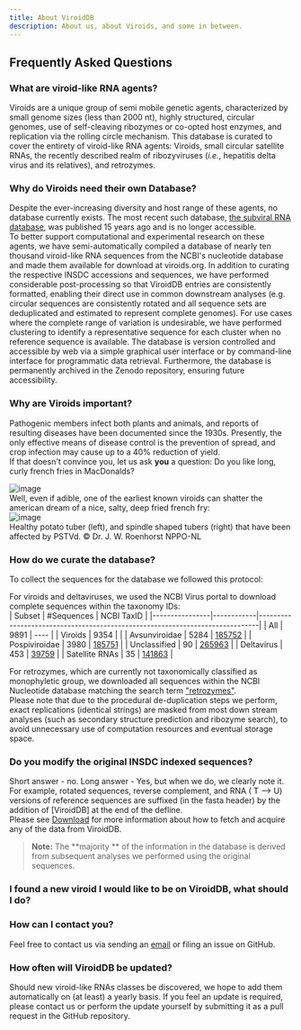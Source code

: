 ```yaml
---
title: About ViroidDB
description: About us, about Viroids, and some in between.
---
```


## Frequently Asked Questions

### What are viroid-like RNA agents?

Viroids are a unique group of semi mobile genetic agents, characterized by small genome sizes (less than 2000 nt), highly structured, circular genomes, use of self-cleaving ribozymes or co-opted host enzymes, and replication via the rolling circle mechanism.
This database is curated to cover the entirety of viroid-like RNA agents: Viroids, small circular satellite RNAs, the recently described realm of ribozyviruses (_i.e._, hepatitis delta virus and its relatives), and retrozymes.

### Why do Viroids need their own Database?

Despite the ever-increasing diversity and host range of these agents, no database currently exists. The most recent such database, [the subviral RNA database](doi.org/10.1186/1471-2180-6-24), was published 15 years ago and is no longer accessible.  
To better support computational and experimental research on these agents, we have semi-automatically compiled a database of nearly ten thousand viroid-like RNA sequences from the NCBI's nucleotide database and made them available for download at viroids.org. In addition to curating the respective INSDC accessions and sequences, we have performed considerable post-processing so that ViroidDB entries are consistently formatted, enabling their direct use in common downstream analyses (e.g. circular sequences are consistently rotated and all sequence sets are deduplicated and estimated to represent complete genomes). For use cases where the complete range of variation is undesirable, we have performed clustering to identify a representative sequence for each cluster when no reference sequence is available. The database is version controlled and accessible by web via a simple graphical user interface or by command-line interface for programmatic data retrieval. Furthermore, the database is permanently archived in the Zenodo repository, ensuring future accessibility.

### Why are Viroids important?

Pathogenic members infect both plants and animals, and reports of resulting diseases have been documented since the 1930s. Presently, the only effective means of disease control is the prevention of spread, and crop infection may cause up to a 40% reduction of yield.  
If that doesn't convince you, let us ask **you** a question: Do you like long, curly french fries in MacDonalds?

![image](https://user-images.githubusercontent.com/41674327/123809317-2ccd2e80-d8fa-11eb-9ae4-47765b1bef29.png)  
 Well, even if adible, one of the earliest known viroids can shatter the american dream of a nice, salty, deep fried french fry:  
 ![image](https://www.daera-ni.gov.uk/sites/default/files/styles/inline-expandable/public/images/daera/PSTVd%20photo.1.jpg?itok=dmmWZovB)  
 Healthy potato tuber (left), and spindle shaped tubers (right) that have been affected by PSTVd. © Dr. J. W. Roenhorst NPPO-NL

### How do we curate the database?

To collect the sequences for the database we followed this protocol:

For viroids and deltaviruses, we used the NCBI Virus portal to download complete sequences within the taxonomy IDs:  
| Subset | #Sequences | NCBI TaxID |
|----------------|------------|------------------------------------------------------------------------------|
| All | 9891 | ---- |
| Viroids | 9354 | |
| Avsunviroidae | 5284 | [185752](https://www.ncbi.nlm.nih.gov/Taxonomy/Browser/wwwtax.cgi?id=185752) |
| Pospiviroidae | 3980 | [185751](https://www.ncbi.nlm.nih.gov/Taxonomy/Browser/wwwtax.cgi?id=185751) |
| Unclassified | 90 | [265963](https://www.ncbi.nlm.nih.gov/Taxonomy/Browser/wwwtax.cgi?id=265963) |
| Deltavirus | 453 | [39759](https://www.ncbi.nlm.nih.gov/Taxonomy/Browser/wwwtax.cgi?id=39759) |
| Satellite RNAs | 35 | [141863](https://www.ncbi.nlm.nih.gov/Taxonomy/Browser/wwwtax.cgi?id=141863) |

For retrozymes, which are currently not taxonomically classified as monophyletic group, we downloaded all sequences within the NCBI Nucleotide database matching the search term ["retrozymes"](https://www.ncbi.nlm.nih.gov/nuccore/?term=retrozymes).  
Please note that due to the procedural de-duplication steps we perform, exact replications (identical strings) are masked from most down stream analyses (such as secondary structure prediction and ribozyme search), to avoid unnecessary use of computation resources and eventual storage space.

### Do you modify the original INSDC indexed sequences?

Short answer - no. Long answer - Yes, but when we do, we clearly note it. For example, rotated sequences, reverse complement, and RNA ( T --> U) versions of reference sequences are suffixed (in the fasta header) by the addition of [ViroidDB] at the end of the defline.  
Please see [Download](./Download) for more information about how to fetch and acquire any of the data from ViroidDB.

> **Note:** The **majority ** of the information in the database is derived from subsequent analyses we performed using the original sequences.

### I found a new viroid I would like to be on ViroidDB, what should I do?

### How can I contact you?

Feel free to contact us via sending an [email](email:help@Viroids.org) or filing an issue on GitHub.

### How often will ViroidDB be updated?

Should new viroid-like RNAs classes be discovered, we hope to add them automatically on (at least) a yearly basis. If you feel an update is required, please contact us or perform the update yourself by submitting it as a pull request in the GitHub repository.
